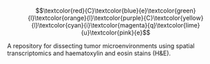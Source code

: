 $$\textcolor{red}{C}\textcolor{blue}{e}\textcolor{green}{l}\textcolor{orange}{l}\textcolor{purple}{C}\textcolor{yellow}{l}\textcolor{cyan}{i}\textcolor{magenta}{q}\textcolor{lime}{u}\textcolor{pink}{e}$$

A repository for dissecting tumor microenvironments using spatial transcriptomics and haematoxylin and eosin stains (H&amp;E).
